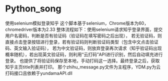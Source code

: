# Python_song
使用selenium模拟登录知乎
这个脚本基于selenium，Chrome版本为60，chromedriver版本为2.33
整体流程如下：使用selenium请求知乎登录界面，提交用户名密码，判断是否有验证码（验证码在填写密码之后出现），
若无验证码，则直接点击登录按钮进行登录，若有验证码则判断验证码类型（包含中文点击验证码、英文输入验证码），
若为中文验证码，则放弃登录再次请求（知乎验证码出现概率随机），若出现英文验证码，则利用“云打码”API进行识别，然后自动填充进行登录。
也提供了将验证码保存至本地，手动打码这一选择。最终登录之后，获取知乎主页title列表并打印。
那个zhihu_message.py文件为主程序，YDM.py为云打码接口且依赖于yundamaAPI.dll

